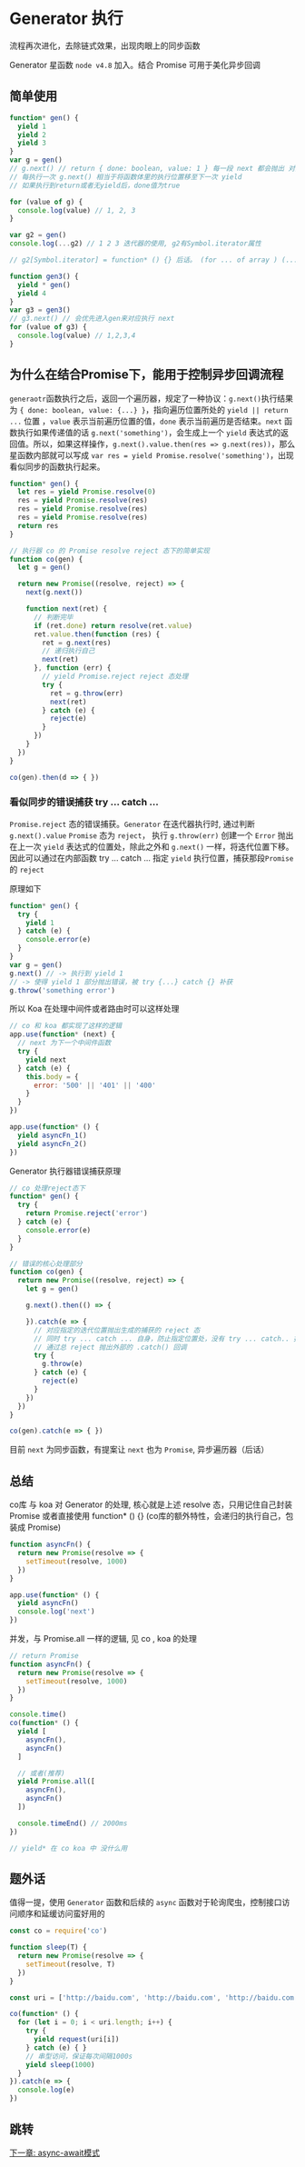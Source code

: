 # Generator 执行

流程再次进化，去除链式效果，出现肉眼上的同步函数

Generator 星函数 `node v4.8` 加入。结合 Promise 可用于美化异步回调

## 简单使用

```js
function* gen() {
  yield 1
  yield 2
  yield 3
}
var g = gen()
// g.next() // return { done: boolean, value: 1 } 每一段 next 都会抛出 对应 yield 语法里的值
// 每执行一次 g.next() 相当于将函数体里的执行位置移至下一次 yield
// 如果执行到return或者无yield后，done值为true

for (value of g) {
  console.log(value) // 1, 2, 3
}

var g2 = gen()
console.log(...g2) // 1 2 3 迭代器的使用, g2有Symbol.iterator属性

// g2[Symbol.iterator] = function* () {} 后话。 (for ... of array ) (...array) 对于 js 数组对象可以实现数组遍历，因为数组对象实现了Symbol.iterator属性 Array.prototype[@@iterator]

function gen3() {
  yield * gen()
  yield 4
}
var g3 = gen3()
// g3.next() // 会优先进入gen来对应执行 next
for (value of g3) {
  console.log(value) // 1,2,3,4
}
```

## 为什么在结合Promise下，能用于控制异步回调流程

`generaotr`函数执行之后，返回一个遍历器，规定了一种协议：`g.next()`执行结果为 `{ done: boolean, value: {...} }`，指向遍历位置所处的 `yield || return ...` 位置 ，`value` 表示当前遍历位置的值，`done` 表示当前遍历是否结束。`next` 函数执行如果传递值的话 `g.next('something')`，会生成上一个 `yield` 表达式的返回值。所以，如果这样操作，`g.next().value.then(res => g.next(res))`，那么星函数内部就可以写成 `var res = yield Promise.resolve('something')`，出现看似同步的函数执行起来。

```js
function* gen() {
  let res = yield Promise.resolve(0)
  res = yield Promise.resolve(res)
  res = yield Promise.resolve(res)
  res = yield Promise.resolve(res)
  return res
}

// 执行器 co 的 Promise resolve reject 态下的简单实现
function co(gen) {
  let g = gen()

  return new Promise((resolve, reject) => {
    next(g.next())

    function next(ret) {
      // 判断完毕
      if (ret.done) return resolve(ret.value)
      ret.value.then(function (res) {
        ret = g.next(res)
        // 递归执行自己
        next(ret)
      }, function (err) {
        // yield Promise.reject reject 态处理
        try {
          ret = g.throw(err)
          next(ret)
        } catch (e) {
          reject(e)
        }
      })
    }
  })
}

co(gen).then(d => { })
```


### 看似同步的错误捕获 try ... catch ...

`Promise.reject` 态的错误捕获。`Generator` 在迭代器执行时, 通过判断 `g.next().value` `Promise` 态为 `reject`， 执行 `g.throw(err)` 创建一个 `Error` 抛出在上一次 `yield` 表达式的位置处，除此之外和 `g.next()` 一样，将迭代位置下移。因此可以通过在内部函数 try ... catch ... 指定 `yield` 执行位置，捕获那段`Promise` 的 `reject`

原理如下

```js
function* gen() {
  try {
    yield 1
  } catch (e) {
    console.error(e)
  }
}
var g = gen()
g.next() // -> 执行到 yield 1
// -> 使得 yield 1 部分抛出错误，被 try {...} catch {} 补获
g.throw('something error')
```

所以 Koa 在处理中间件或者路由时可以这样处理

```js
// co 和 koa 都实现了这样的逻辑
app.use(function* (next) {
  // next 为下一个中间件函数
  try {
    yield next
  } catch (e) {
    this.body = {
      error: '500' || '401' || '400'
    }
  }
})

app.use(function* () {
  yield asyncFn_1()
  yield asyncFn_2()
})
```

Generator 执行器错误捕获原理

```js
// co 处理reject态下
function* gen() {
  try {
    return Promise.reject('error')
  } catch (e) {
    console.error(e)
  }
}

// 错误的核心处理部分
function co(gen) {
  return new Promise((resolve, reject) => {
    let g = gen()

    g.next().then(() => {

    }).catch(e => {
      // 对应指定的迭代位置抛出生成的捕获的 reject 态
      // 同时 try ... catch ... 自身，防止指定位置处，没有 try ... catch.. 捕获，自身捕获
      // 通过总 reject 抛出外部的 .catch() 回调
      try {
        g.throw(e)
      } catch (e) {
        reject(e)
      }
    })
  })
}

co(gen).catch(e => { })
```

目前 `next` 为同步函数，有提案让 `next` 也为 `Promise`, 异步遍历器（后话）

## 总结

co库 与 koa 对 Generator 的处理, 核心就是上述 resolve 态，只用记住自己封装 Promise 或者直接使用 function* () {} (co库的额外特性，会递归的执行自己，包装成 Promise)

```js
function asyncFn() {
  return new Promise(resolve => {
    setTimeout(resolve, 1000)
  })
}

app.use(function* () {
  yield asyncFn()
  console.log('next')
})
```

并发，与 Promise.all 一样的逻辑, 见 co , koa 的处理

```js
// return Promise
function asyncFn() {
  return new Promise(resolve => {
    setTimeout(resolve, 1000)
  })
}

console.time()
co(function* () {
  yield [
    asyncFn(),
    asyncFn()
  ]

  // 或者(推荐)
  yield Promise.all([
    asyncFn(),
    asyncFn()
  ])

  console.timeEnd() // 2000ms
})

// yield* 在 co koa 中 没什么用
```

## 题外话

值得一提，使用 `Generator` 函数和后续的 `async` 函数对于轮询爬虫，控制接口访问顺序和延缓访问蛮好用的

```js
const co = require('co')

function sleep(T) {
  return new Promise(resolve => {
    setTimeout(resolve, T)
  })
}

const uri = ['http://baidu.com', 'http://baidu.com', 'http://baidu.com']

co(function* () {
  for (let i = 0; i < uri.length; i++) {
    try {
      yield request(uri[i])
    } catch (e) { }
    // 串型访问，保证每次间隔1000s
    yield sleep(1000)
  }
}).catch(e => {
  console.log(e)
})
```

## 跳转

[下一章: async-await模式](async-await模式.md)